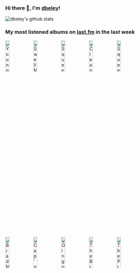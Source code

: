 ### Hi there 👋, I'm [dbeley](https://dbeley.ovh/en)!

![dbeley's github stats](https://github-readme-stats.vercel.app/api?username=dbeley)

### My most listened albums on [last.fm](https://www.last.fm/user/d_beley) in the last week

[<img src='https://lastfm.freetls.fastly.net/i/u/300x300/fab20d2a104273e3e0cec32f144deec9.jpg' width='16%' height='16%' alt='Young Marble Giants - Colossal Youth'>](https://www.last.fm/music/young%2bmarble%2bgiants/colossal%2byouth)&nbsp;
[<img src='https://lastfm.freetls.fastly.net/i/u/300x300/5656bfb83551da67c2fc23018fba80a7.jpg' width='16%' height='16%' alt='Swell Maps - Jane From Occupied Europe'>](https://www.last.fm/music/swell%2bmaps/jane%2bfrom%2boccupied%2beurope)&nbsp;
[<img src='https://lastfm.freetls.fastly.net/i/u/300x300/0f5edf4c2e1f4e839a8f90c6385b8763.jpg' width='16%' height='16%' alt='Squeeze - Cool For Cats'>](https://www.last.fm/music/squeeze/cool%2bfor%2bcats)&nbsp;
[<img src='https://lastfm.freetls.fastly.net/i/u/300x300/1ae4b27ddf42af90d7d085b951955458.jpg' width='16%' height='16%' alt='Cleaners From Venus - Blow Away Your Troubles'>](https://www.last.fm/music/cleaners%2bfrom%2bvenus/blow%2baway%2byour%2btroubles)&nbsp;
[<img src='https://lastfm.freetls.fastly.net/i/u/300x300/5db0f8e9158f7949081cfba4ab0f02f7.jpg' width='16%' height='16%' alt='Squeeze - Argybargy'>](https://www.last.fm/music/squeeze/argybargy)&nbsp;
<br>
[<img src='https://lastfm.freetls.fastly.net/i/u/300x300/995af5dcc34ca5eaa2640d8baa8adcfb.jpg' width='16%' height='16%' alt='Brad Mehldau - Largo'>](https://www.last.fm/music/brad%2bmehldau/largo)&nbsp;
[<img src='https://lastfm.freetls.fastly.net/i/u/300x300/d94e6542d43e2f0dc1a3c66c6fb56b70.jpg' width='16%' height='16%' alt='Cap’n Jazz - Analphabetapolothology'>](https://www.last.fm/music/cap%25e2%2580%2599n%2bjazz/analphabetapolothology)&nbsp;
[<img src='https://lastfm.freetls.fastly.net/i/u/300x300/4dde13d9d5d0f8db3a16ab6301a236f9.jpg' width='16%' height='16%' alt='Oingo Boingo - Dead Mans Party'>](https://www.last.fm/music/oingo%2bboingo/dead%2bman%2527s%2bparty)&nbsp;
[<img src='https://lastfm.freetls.fastly.net/i/u/300x300/0bc61fa53961d4149934a99e8fdbc88c.jpg' width='16%' height='16%' alt='The Brave Little Abacus - Masked Dancers: concern in so many things you forget where you are'>](https://www.last.fm/music/the%2bbrave%2blittle%2babacus/masked%2bdancers%253a%2bconcern%2bin%2bso%2bmany%2bthings%2byou%2bforget%2bwhere%2byou%2bare)&nbsp;
[<img src='https://lastfm.freetls.fastly.net/i/u/300x300/3396577d877e455bc52cf48ae44134ac.png' width='16%' height='16%' alt='The Promise Ring - Nothing Feels Good'>](https://www.last.fm/music/the%2bpromise%2bring/nothing%2bfeels%2bgood)&nbsp;
<br>
